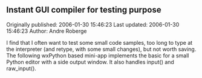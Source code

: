 ## Instant GUI compiler for testing purpose 
Originally published: 2006-01-30 15:46:23 
Last updated: 2006-01-30 15:46:23 
Author: Andre Roberge 
 
I find that I often want to test some small code samples, too long to type at the interpreter (and retype, with some small changes), but not worth saving.  The following wxPython based mini-app implements the basic for a small Python editor with a side output window.  It also handles input() and raw_input().